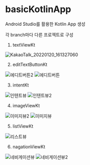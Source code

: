 # basicKotlinApp

Android Studio를 활용한 Kotlin App 생성

각 branch마다 다른 프로젝트로 구성

1. textViewKt

![KakaoTalk_20220120_161327060](https://user-images.githubusercontent.com/84887939/150292492-000832d2-83d6-47a2-941c-8d5b1655603f.jpg)

2. editTextButtonKt

![에디트버튼2](https://user-images.githubusercontent.com/84887939/150294135-77360b15-1963-4e72-838f-1fcb8bacfe0a.jpg)
![에디트버튼](https://user-images.githubusercontent.com/84887939/150294144-0fc50466-74ee-472d-b522-30e95be545c8.jpg)


3. intentKt

![인텐트뷰](https://user-images.githubusercontent.com/84887939/150294442-7c73cafc-3162-47dc-ba7d-305e58d0a5b1.jpg)
![인텐트뷰2](https://user-images.githubusercontent.com/84887939/150294394-fd92c19f-524b-4775-a40d-0813f60f6d1f.jpg)

4. imageViewKt

![이미지뷰2](https://user-images.githubusercontent.com/84887939/150294590-9bf579a8-52b9-49f4-b61a-4c4d717f2144.jpg)
![이미지뷰](https://user-images.githubusercontent.com/84887939/150294547-dbdece9b-ae48-4ae7-9940-4524393ade98.jpg)

5. listViewKt

![리스트뷰](https://user-images.githubusercontent.com/84887939/150294775-64b76758-5fcb-438f-acef-45ebd5d133e4.jpg)

6. nagationViewKt

![네비게이션뷰](https://user-images.githubusercontent.com/84887939/150293081-45a75969-2de1-4717-8a1f-fc431483c5eb.jpg)
![네비게이션뷰2](https://user-images.githubusercontent.com/84887939/150293096-575c9cd7-22de-4f62-9326-d126ee2bc3dd.jpg)
